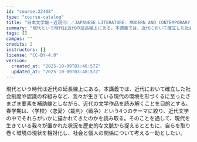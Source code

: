 ```yaml
---
id: "course:22408"
type: "course-catalog"
title: "日本文学論・近現代Ⅰ ／JAPANESE LITERATURE: MODERN AND CONTEMPORARY Ⅰ"
summary: "現代という時代は近代の延長線上にある。本講義では、近代において確立した社会制度や認識の枠組みなど、我々が生きている現代の環境を形づくるに至ったさまざま要素を補助線としながら、近代の文学作品を読み解くことを目的とする。 春学期は、〈学校〉〈恋…"
tags: []
campus: ""
credits: 2
instructors: []
license: "CC-BY-4.0"
version:
  created_at: "2025-10-09T03:48:57Z"
  updated_at: "2025-10-09T03:48:57Z"
---
```

現代という時代は近代の延長線上にある。本講義では、近代において確立した社会制度や認識の枠組みなど、我々が生きている現代の環境を形づくるに至ったさまざま要素を補助線としながら、近代の文学作品を読み解くことを目的とする。 春学期は、〈学校〉〈恋愛〉〈裁判〉〈戦争〉という4つのテーマに絞り、近代文学の中でそれらがいかに描かれてきたのかを読み取る。そのことを通して、現代を生きている我々が置かれた状況を歴史的な文脈から捉えるとともに、自らを取り巻く環境の現状を相対化し、社会と個人の関係について考える一助としたい。
